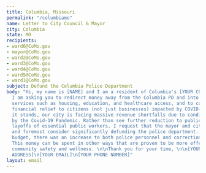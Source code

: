 ```yaml
---
title: Columbia, Missouri
permalink: "/columbiamo"
name: Letter to City Council & Mayor
city: Columbia
state: MO
recipients:
- ward6@CoMo.gov
- mayor@CoMo.gov
- ward2@CoMo.gov
- ward3@CoMo.gov
- ward4@CoMo.gov
- ward5@CoMo.gov
- ward1@CoMo.gov
subject: Defund the Columbia Police Department
body: "Hi, my name is [NAME] and I am a resident of Columbia's [YOUR COUNCIL WARD].
  I am asking you to redirect money away from the Columbia PD and into the public
  services such as housing, education, and healthcare access, and to consider direct
  financial relief to citizens (not just businesses) impacted by COVID-19. \n\nAs
  it stands, our city is facing massive revenue shortfalls due to conditions created
  by the Covid-19 Pandemic. Rather than see further reduction to public services and
  layoffs of essential public workers, I request that the mayor and city council first
  and foremost consider significantly defunding the police department. In the FY21
  budget, there was an increase to both police personnel and corrections spending.
  This money can be spent in other ways that are proven to be more effective in improving
  community safety and wellness. \n\nThank you for your time, \n\n[YOUR NAME]\n[YOUR
  ADDRESS]\n[YOUR EMAIL]\n[YOUR PHONE NUMBER]"
layout: email
---
```



